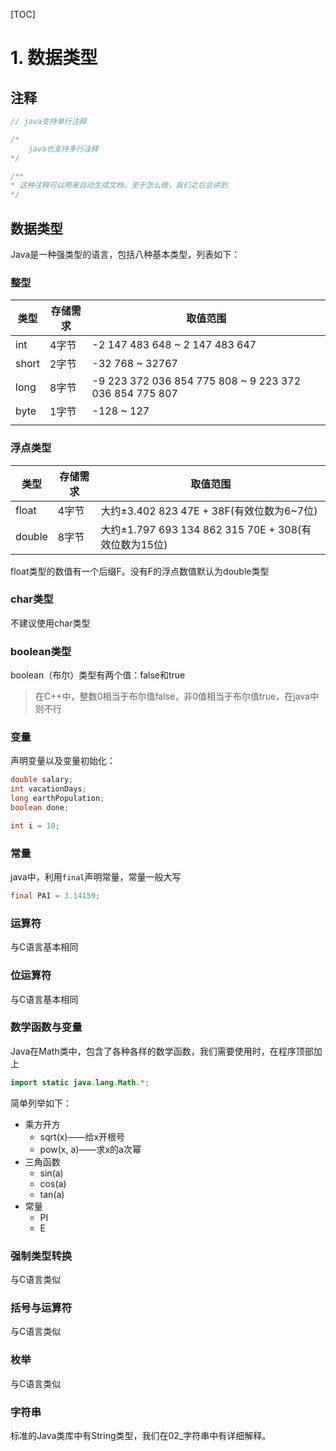 [TOC]

# 1. 数据类型



## 注释

```java
// java支持单行注释

/*
	java也支持多行注释
*/

/**
* 这种注释可以用来自动生成文档，至于怎么做，我们之后会讲到
*/
```



## 数据类型

Java是一种强类型的语言，包括八种基本类型，列表如下：

### 整型

| 类型  | 存储需求 | 取值范围                                               |
| ----- | -------- | ------------------------------------------------------ |
| int   | 4字节    | -2 147 483 648 ~ 2 147 483 647                         |
| short | 2字节    | -32 768 ~ 32767                                        |
| long  | 8字节    | -9 223 372 036 854 775 808 ~ 9 223 372 036 854 775 807 |
| byte  | 1字节    | -128 ~ 127                                             |
|       |          |                                                        |

### 浮点类型

| 类型   | 存储需求 | 取值范围                                             |
| ------ | -------- | ---------------------------------------------------- |
| float  | 4字节    | 大约±3.402 823 47E + 38F(有效位数为6~7位)            |
| double | 8字节    | 大约±1.797 693 134 862 315 70E + 308(有效位数为15位) |

float类型的数值有一个后缀F。没有F的浮点数值默认为double类型



### char类型

不建议使用char类型



### boolean类型

boolean（布尔）类型有两个值：false和true

>  在C++中，整数0相当于布尔值false，非0值相当于布尔值true，在java中则不行



### 变量

声明变量以及变量初始化：

```java
double salary;
int vacationDays;
long earthPopulation;
boolean done;
```

```java
int i = 10;
```



### 常量

java中，利用`final`声明常量，常量一般大写

```java
final PAI = 3.14159;
```



### 运算符

与C语言基本相同



### 位运算符

与C语言基本相同



### 数学函数与变量

Java在Math类中，包含了各种各样的数学函数，我们需要使用时，在程序顶部加上

```java
import static java.lang.Math.*;
```

简单列举如下：

* 乘方开方
  * sqrt(x)——给x开根号
  * pow(x, a)——求x的a次幂
* 三角函数
  * sin(a)
  * cos(a)
  * tan(a)
* 常量
  * PI
  * E



### 强制类型转换

与C语言类似



### 括号与运算符

与C语言类似



### 枚举

与C语言类似



### 字符串

标准的Java类库中有String类型，我们在02_字符串中有详细解释。








